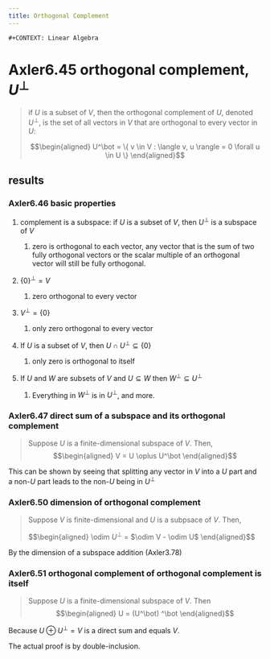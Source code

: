 ```yaml
---
title: Orthogonal Complement
---
```


```{=org}
#+CONTEXT: Linear Algebra
```
# Axler6.45 orthogonal complement, $U^\bot$

> if $U$ is a subset of $V$, then the orthogonal complement of $U$,
> denoted $U^\bot$, is the set of all vectors in $V$ that are orthogonal
> to every vector in $U$:
>
> $$\begin{aligned}
> U^\bot = \{ v \in V : \langle v, u \rangle = 0 \forall u \in  U \}
> \end{aligned}$$

## results

### Axler6.46 basic properties

1.  complement is a subspace: if $U$ is a subset of $V$, then $U^\bot$
    is a subspace of $V$

    1.  zero is orthogonal to each vector, any vector that is the sum of
        two fully orthogonal vectors or the scalar multiple of an
        orthogonal vector will still be fully orthogonal.

2.  $\{0\}^\bot = V$

    1.  zero orthogonal to every vector

3.  $V ^\bot = \{0\}$

    1.  only zero orthogonal to every vector

4.  If $U$ is a subset of $V$, then $U \cap U^\bot\subseteq \{0\}$

    1.  only zero is orthogonal to itself

5.  If $U$ and $W$ are subsets of $V$ and $U\subseteq W$ then
    $W^\bot \subseteq U^\bot$

    1.  Everything in $W^\bot$ is in $U^\bot$, and more.

### Axler6.47 direct sum of a subspace and its orthogonal complement

> Suppose $U$ is a finite-dimensional subspace of $V$. Then,
> $$\begin{aligned}
> V = U \oplus U^\bot
> \end{aligned}$$

This can be shown by seeing that splitting any vector in $V$ into a $U$
part and a non-$U$ part leads to the non-$U$ being in $U^\bot$

### Axler6.50 dimension of orthogonal complement

> Suppose $V$ is finite-dimensional and $U$ is a subpsace of $V$. Then,
>
> $$\begin{aligned}
> \odim $U^\bot$ = $\odim V - \odim U$
> \end{aligned}$$

By the dimension of a subspace addition (Axler3.78)

### Axler6.51 orthogonal complement of orthogonal complement is itself

> Suppose $U$ is a finite-dimensional subspace of $V$. Then
> $$\begin{aligned}
> U = (U^\bot) ^\bot
> \end{aligned}$$

Because $U \oplus U^\bot = V$ is a direct sum and equals $V$.

The actual proof is by double-inclusion.

